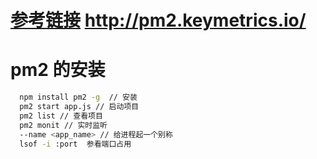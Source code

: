 # [参考链接](http://pm2.keymetrics.io/) http://pm2.keymetrics.io/
# pm2 的安装
```bash
  npm install pm2 -g  // 安装
  pm2 start app.js // 启动项目
  pm2 list // 查看项目
  pm2 monit // 实时监听
  --name <app_name> // 给进程起一个别称
  lsof -i :port  参看端口占用
```